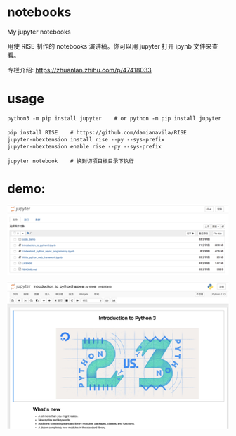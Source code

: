 # notebooks

My jupyter notebooks

用使 RISE 制作的 notebooks 演讲稿。你可以用 jupyter 打开 ipynb 文件来查看。

专栏介绍: https://zhuanlan.zhihu.com/p/47418033

# usage

```
python3 -m pip install jupyter    # or python -m pip install jupyter

pip install RISE    # https://github.com/damianavila/RISE
jupyter-nbextension install rise --py --sys-prefix
jupyter-nbextension enable rise --py --sys-prefix

jupyter notebook    # 换到切项目根目录下执行
```

# demo:

![](imgs/demo1.png)

![](imgs/demo2.png)
